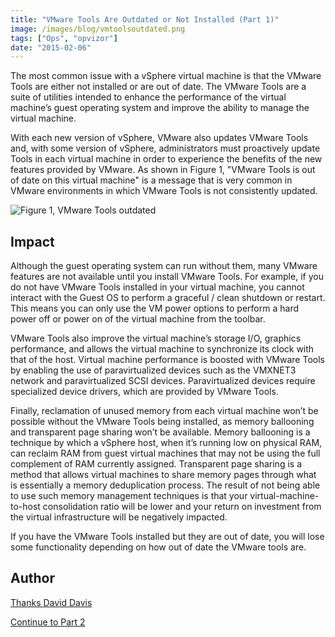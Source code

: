 ```yaml
---
title: "VMware Tools Are Outdated or Not Installed (Part 1)"
image: /images/blog/vmtoolsoutdated.png
tags: ["Ops", "opvizor"]
date: "2015-02-06"
---
```


The most common issue with a vSphere virtual machine is that the VMware Tools are either not installed or are out of date. The VMware Tools are a suite of utilities intended to enhance the performance of the virtual machine’s guest operating system and improve the ability to manage the virtual machine.

With each new version of vSphere, VMware also updates VMware Tools and, with some version of vSphere, administrators must proactively update Tools in each virtual machine in order to experience the benefits of the new features provided by VMware. As shown in Figure 1, "VMware Tools is out of date on this virtual machine" is a message that is very common in VMware environments in which VMware Tools is not consistently updated.

![Figure 1, VMware Tools outdated](/images/blog/vmtoolsoutdated.png)

## Impact

Although the guest operating system can run without them, many VMware features are not available until you install VMware Tools. For example, if you do not have VMware Tools installed in your virtual machine, you cannot interact with the Guest OS to perform a graceful / clean shutdown or restart. This means you can only use the VM power options to perform a hard power off or power on of the virtual machine from the toolbar.

VMware Tools also improve the virtual machine’s storage I/O, graphics performance, and allows the virtual machine to synchronize its clock with that of the host. Virtual machine performance is boosted with VMware Tools by enabling the use of paravirtualized devices such as the VMXNET3 network and paravirtualized SCSI devices. Paravirtualized devices require specialized device drivers, which are provided by VMware Tools.

Finally, reclamation of unused memory from each virtual machine won’t be possible without the VMware Tools being installed, as memory ballooning and transparent page sharing won’t be available. Memory ballooning is a technique by which a vSphere host, when it’s running low on physical RAM, can reclaim RAM from guest virtual machines that may not be using the full complement of RAM currently assigned. Transparent page sharing is a method that allows virtual machines to share memory pages through what is essentially a memory deduplication process. The result of not being able to use such memory management techniques is that your virtual-machine-to-host consolidation ratio will be lower and your return on investment from the virtual infrastructure will be negatively impacted.

If you have the VMware Tools installed but they are out of date, you will lose some functionality depending on how out of date the VMware tools are.

## Author

[Thanks David Davis](http://www.actualtechmedia.com/david-m-davis/)

[Continue to Part 2](https://www.opvizor.com/?p=4992)
